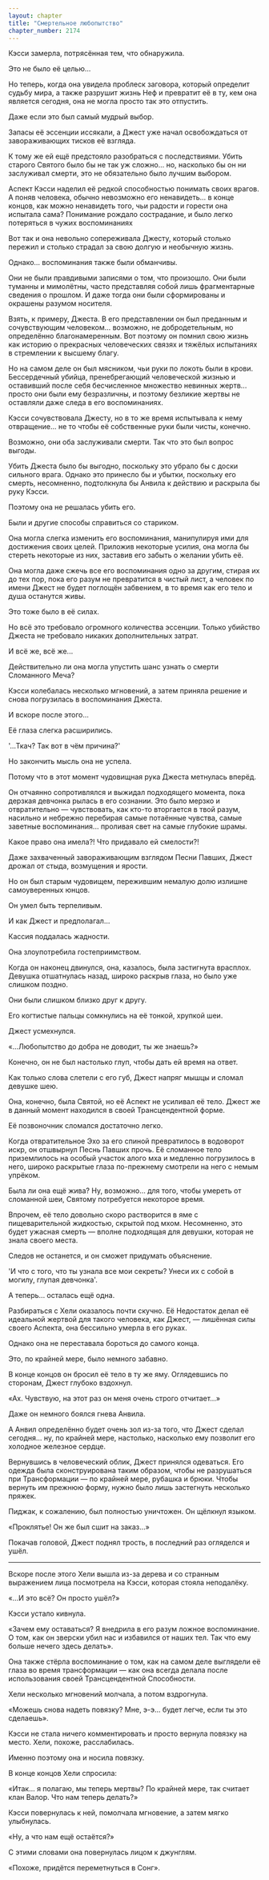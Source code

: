 ```yaml
---
layout: chapter
title: "Смертельное любопытство"
chapter_number: 2174
---
```




Кэсси замерла, потрясённая тем, что обнаружила.

Это не было её целью...

Но теперь, когда она увидела проблеск заговора, который определит судьбу мира, а также разрушит жизнь Неф и превратит её в ту, кем она является сегодня, она не могла просто так это отпустить.

Даже если это был самый мудрый выбор.

Запасы её эссенции иссякали, а Джест уже начал освобождаться от завораживающих тисков её взгляда.

К тому же ей ещё предстояло разобраться с последствиями. Убить старого Святого было бы не так уж сложно... но, насколько бы он ни заслуживал смерти, это не обязательно было лучшим выбором.

Аспект Кэсси наделил её редкой способностью понимать своих врагов. А поняв человека, обычно невозможно его ненавидеть... в конце концов, как можно ненавидеть того, чьи радости и горести она испытала сама? Понимание рождало сострадание, и было легко потеряться в чужих воспоминаниях

Вот так и она невольно сопереживала Джесту, который столько пережил и столько страдал за свою долгую и необычную жизнь.

Однако... воспоминания также были обманчивы.

Они не были правдивыми записями о том, что произошло. Они были туманны и мимолётны, часто представляя собой лишь фрагментарные сведения о прошлом. И даже тогда они были сформированы и окрашены разумом носителя.

Взять, к примеру, Джеста. В его представлении он был преданным и сочувствующим человеком... возможно, не добродетельным, но определённо благонамеренным. Вот поэтому он помнил свою жизнь как историю о прекрасных человеческих связях и тяжёлых испытаниях в стремлении к высшему благу.

Но на самом деле он был мясником, чьи руки по локоть были в крови. Бессердечный убийца, пренебрегающий человеческой жизнью и оставивший после себя бесчисленное множество невинных жертв... просто они были ему безразличны, и поэтому безликие жертвы не оставляли даже следа в его воспоминаниях.

Кэсси сочувствовала Джесту, но в то же время испытывала к нему отвращение... не то чтобы её собственные руки были чисты, конечно.

Возможно, они оба заслуживали смерти. Так что это был вопрос выгоды.

Убить Джеста было бы выгодно, поскольку это убрало бы с доски сильного врага. Однако это принесло бы и убытки, поскольку его смерть, несомненно, подтолкнула бы Анвила к действию и раскрыла бы руку Кэсси.

Поэтому она не решалась убить его.

Были и другие способы справиться со стариком.

Она могла слегка изменить его воспоминания, манипулируя ими для достижения своих целей. Приложив некоторые усилия, она могла бы стереть некоторые из них, заставив его забыть о желании убить её.

Она могла даже сжечь все его воспоминания одно за другим, стирая их до тех пор, пока его разум не превратится в чистый лист, а человек по имени Джест не будет поглощён забвением, в то время как его тело и душа останутся живы.

Это тоже было в её силах.

Но всё это требовало огромного количества эссенции. Только убийство Джеста не требовало никаких дополнительных затрат.

И всё же, всё же...

Действительно ли она могла упустить шанс узнать о смерти Сломанного Меча?

Кэсси колебалась несколько мгновений, а затем приняла решение и снова погрузилась в воспоминания Джеста.

И вскоре после этого...

Её глаза слегка расширились.

'...Ткач? Так вот в чём причина?'

Но закончить мысль она не успела.

Потому что в этот момент чудовищная рука Джеста метнулась вперёд.

Он отчаянно сопротивлялся и выжидал подходящего момента, пока дерзкая девчонка рылась в его сознании. Это было мерзко и отвратительно — чувствовать, как кто-то вторгается в твой разум, насильно и небрежно перебирая самые потаённые чувства, самые заветные воспоминания... проливая свет на самые глубокие шрамы.

Какое право она имела?! Что придавало ей смелости?!

Даже захваченный завораживающим взглядом Песни Павших, Джест дрожал от стыда, возмущения и ярости.

Но он был старым чудовищем, пережившим немалую долю излишне самоуверенных юнцов.

Он умел быть терпеливым.

И как Джест и предполагал...

Кассия поддалась жадности.

Она злоупотребила гостеприимством.

Когда он наконец двинулся, она, казалось, была застигнута врасплох. Девушка отшатнулась назад, широко раскрыв глаза, но было уже слишком поздно.

Они были слишком близко друг к другу.

Его когтистые пальцы сомкнулись на её тонкой, хрупкой шеи.

Джест усмехнулся.

«...Любопытство до добра не доводит, ты же знаешь?»

Конечно, он не был настолько глуп, чтобы дать ей время на ответ.

Как только слова слетели с его губ, Джест напряг мышцы и сломал девушке шею.

Она, конечно, была Святой, но её Аспект не усиливал её тело. Джест же в данный момент находился в своей Трансцендентной форме.

Её позвоночник сломался достаточно легко.

Когда отвратительное Эхо за его спиной превратилось в водоворот искр, он отшвырнул Песнь Павших прочь. Её сломанное тело приземлилось на особый участок алого мха и медленно погрузилось в него, широко раскрытые глаза по-прежнему смотрели на него с немым упрёком.

Была ли она ещё жива? Ну, возможно... для того, чтобы умереть от сломанной шеи, Святому потребуется некоторое время.

Впрочем, её тело довольно скоро растворится в яме с пищеварительной жидкостью, скрытой под мхом. Несомненно, это будет ужасная смерть — вполне подходящая для девушки, которая не знала своего места.

Следов не останется, и он сможет придумать объяснение.

'И что с того, что ты узнала все мои секреты? Унеси их с собой в могилу, глупая девчонка'.

А теперь... осталась ещё одна.

Разбираться с Хели оказалось почти скучно. Её Недостаток делал её идеальной жертвой для такого человека, как Джест, — лишённая силы своего Аспекта, она бессильно умерла в его руках.

Однако она не переставала бороться до самого конца.

Это, по крайней мере, было немного забавно.

В конце концов он бросил её тело в ту же яму. Оглядевшись по сторонам, Джест глубоко вздохнул.

«Ах. Чувствую, на этот раз он меня очень строго отчитает...»

Даже он немного боялся гнева Анвила.

А Анвил определённо будет очень зол из-за того, что Джест сделал сегодня... ну, по крайней мере, настолько, насколько ему позволит его холодное железное сердце.

Вернувшись в человеческий облик, Джест принялся одеваться. Его одежда была сконструирована таким образом, чтобы не разрушаться при Трансформации — по крайней мере, рубашка и брюки. Чтобы вернуть им прежнюю форму, нужно было лишь застегнуть несколько пряжек.

Пиджак, к сожалению, был полностью уничтожен. Он щёлкнул языком.

«Проклятье! Он же был сшит на заказ...»

Покачав головой, Джест поднял трость, в последний раз огляделся и ушёл.

***

Вскоре после этого Хели вышла из-за дерева и со странным выражением лица посмотрела на Кэсси, которая стояла неподалёку.

«...И это всё? Он просто ушёл?»

Кэсси устало кивнула.

«Зачем ему оставаться? Я внедрила в его разум ложное воспоминание. О том, как он зверски убил нас и избавился от наших тел. Так что ему больше нечего здесь делать».

Она также стёрла воспоминание о том, как на самом деле выглядели её глаза во время трансформации — как она всегда делала после использования своей Трансцендентной Способности.

Хели несколько мгновений молчала, а потом вздрогнула.

«Можешь снова надеть повязку? Мне, э-э... будет легче, если ты это сделаешь».

Кэсси не стала ничего комментировать и просто вернула повязку на место. Хели, похоже, расслабилась.

Именно поэтому она и носила повязку.

В конце концов Хели спросила:

«Итак... я полагаю, мы теперь мертвы? По крайней мере, так считает клан Валор. Что нам теперь делать?»

Кэсси повернулась к ней, помолчала мгновение, а затем мягко улыбнулась.

«Ну, а что нам ещё остаётся?»

С этими словами она повернулась лицом к джунглям.

«Похоже, придётся переметнуться в Сонг».


